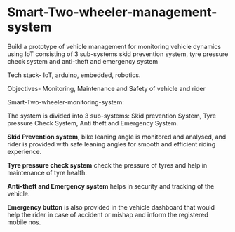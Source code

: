 # Smart-Two-wheeler-management-system
Build a prototype of vehicle management for monitoring vehicle dynamics using IoT consisting of 3 sub-systems skid prevention system, tyre pressure check system and anti-theft and emergency system

Tech stack- IoT, arduino, embedded, robotics.

Objectives-   Monitoring, Maintenance and Safety of vehicle and rider
  
Smart-Two-wheeler-monitoring-system:

The system is divided into 3 sub-systems: 
Skid prevention System, Tyre pressure Check System, Anti theft and Emergency System. 

**Skid Prevention system**, bike leaning angle is monitored and analysed, and rider is provided with safe leaning angles for smooth and efficient riding experience. 

**Tyre pressure check system** check the pressure of tyres and help in maintenance of tyre health. 

**Anti-theft and Emergency system** helps in security and tracking of the vehicle.

**Emergency button** is also provided in the vehicle dashboard that would help the rider in case of accident or mishap and inform the registered mobile nos. 
